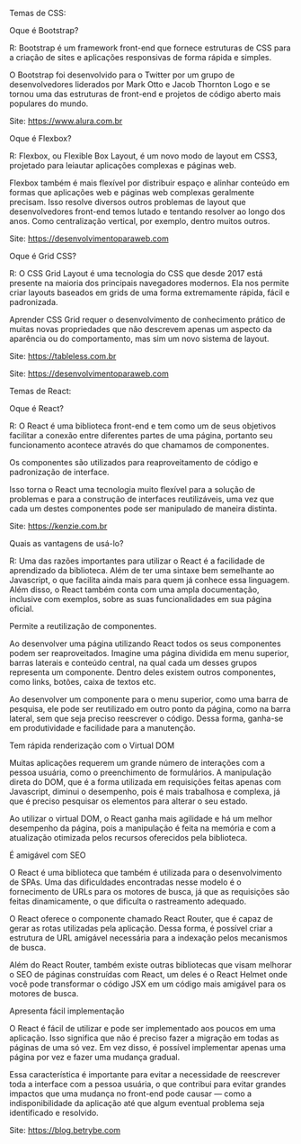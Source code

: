 Temas de CSS: 

Oque é Bootstrap? 

 

R: Bootstrap é um framework front-end que fornece estruturas de CSS para a criação de sites e aplicações responsivas de forma rápida e simples. 

O Bootstrap foi desenvolvido para o Twitter por um grupo de desenvolvedores liderados por Mark Otto e Jacob Thornton Logo e se tornou uma das estruturas de front-end e projetos de código aberto mais populares do mundo. 

 

Site: https://www.alura.com.br 

 

Oque é Flexbox? 

 

R: Flexbox, ou Flexible Box Layout, é um novo modo de layout em CSS3, projetado para leiautar aplicações complexas e páginas web. 

Flexbox também é mais flexível por distribuir espaço e alinhar conteúdo em formas que aplicações web e páginas web complexas geralmente precisam. Isso resolve diversos outros problemas de layout que desenvolvedores front-end temos lutado e tentando resolver ao longo dos anos. Como centralização vertical, por exemplo, dentro muitos outros. 

 

Site: https://desenvolvimentoparaweb.com 

 

Oque é Grid CSS? 

 

R: O CSS Grid Layout é uma tecnologia do CSS que desde 2017 está presente na maioria dos principais navegadores modernos. Ela nos permite criar layouts baseados em grids de uma forma extremamente rápida, fácil e padronizada. 

Aprender CSS Grid requer o desenvolvimento de conhecimento prático de muitas novas propriedades que não descrevem apenas um aspecto da aparência ou do comportamento, mas sim um novo sistema de layout. 

 

Site: https://tableless.com.br 

Site: https://desenvolvimentoparaweb.com 

 

Temas de React: 

Oque é React? 

 

R: O React é uma biblioteca front-end e tem como um de seus objetivos facilitar a conexão entre diferentes partes de uma página, portanto seu funcionamento acontece através do que chamamos de componentes. 

Os componentes são utilizados para reaproveitamento de código e padronização de interface. 

Isso torna o React uma tecnologia muito flexível para a solução de problemas e para a construção de interfaces reutilizáveis, uma vez que cada um destes componentes pode ser manipulado de maneira distinta. 

 

Site: https://kenzie.com.br 

 

Quais as vantagens de usá-lo? 

 

R: Uma das razões importantes para utilizar o React é a facilidade de aprendizado da biblioteca. Além de ter uma sintaxe bem semelhante ao Javascript, o que facilita ainda mais para quem já conhece essa linguagem. Além disso, o React também conta com uma ampla documentação, inclusive com exemplos, sobre as suas funcionalidades em sua página oficial. 

Permite a reutilização de componentes.  

Ao desenvolver uma página utilizando React todos os seus componentes podem ser reaproveitados. Imagine uma página dividida em menu superior, barras laterais e conteúdo central, na qual cada um desses grupos representa um componente. Dentro deles existem outros componentes, como links, botões, caixa de textos etc. 

Ao desenvolver um componente para o menu superior, como uma barra de pesquisa, ele pode ser reutilizado em outro ponto da página, como na barra lateral, sem que seja preciso reescrever o código. Dessa forma, ganha-se em produtividade e facilidade para a manutenção. 

Tem rápida renderização com o Virtual DOM 

Muitas aplicações requerem um grande número de interações com a pessoa usuária, como o preenchimento de formulários. A manipulação direta do DOM, que é a forma utilizada em requisições feitas apenas com Javascript, diminui o desempenho, pois é mais trabalhosa e complexa, já que é preciso pesquisar os elementos para alterar o seu estado. 

Ao utilizar o virtual DOM, o React ganha mais agilidade e há um melhor desempenho da página, pois a manipulação é feita na memória e com a atualização otimizada pelos recursos oferecidos pela biblioteca. 

É amigável com SEO 

O React é uma biblioteca que também é utilizada para o desenvolvimento de SPAs. Uma das dificuldades encontradas nesse modelo é o fornecimento de URLs para os motores de busca, já que as requisições são feitas dinamicamente, o que dificulta o rastreamento adequado. 

O React oferece o componente chamado React Router, que é capaz de gerar as rotas utilizadas pela aplicação. Dessa forma, é possível criar a estrutura de URL amigável necessária para a indexação pelos mecanismos de busca. 

Além do React Router, também existe outras bibliotecas que visam melhorar o SEO de páginas construídas com React, um deles é o React Helmet onde você pode transformar o código JSX em um código mais amigável para os motores de busca. 

Apresenta fácil implementação 

O React é fácil de utilizar e pode ser implementado aos poucos em uma aplicação. Isso significa que não é preciso fazer a migração em todas as páginas de uma só vez. Em vez disso, é possível implementar apenas uma página por vez e fazer uma mudança gradual. 

Essa característica é importante para evitar a necessidade de reescrever toda a interface com a pessoa usuária, o que contribui para evitar grandes impactos que uma mudança no front-end pode causar — como a indisponibilidade da aplicação até que algum eventual problema seja identificado e resolvido. 

 

Site: https://blog.betrybe.com 
